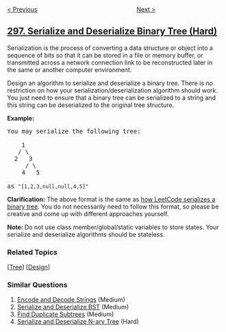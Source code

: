<!--|This file generated by command(leetcode description); DO NOT EDIT.    |-->
<!--+----------------------------------------------------------------------+-->
<!--|@author    openset <openset.wang@gmail.com>                           |-->
<!--|@link      https://github.com/openset                                 |-->
<!--|@home      https://github.com/openset/leetcode                        |-->
<!--+----------------------------------------------------------------------+-->

[< Previous](../best-meeting-point "Best Meeting Point")
　　　　　　　　　　　　　　　　
[Next >](../binary-tree-longest-consecutive-sequence "Binary Tree Longest Consecutive Sequence")

## [297. Serialize and Deserialize Binary Tree (Hard)](https://leetcode.com/problems/serialize-and-deserialize-binary-tree "二叉树的序列化与反序列化")

<p>Serialization is the process of converting a data structure or object into a sequence of bits so that it can be stored in a file or memory buffer, or transmitted across a network connection link to be reconstructed later in the same or another computer environment.</p>

<p>Design an algorithm to serialize and deserialize a binary tree. There is no restriction on how your serialization/deserialization algorithm should work. You just need to ensure that a binary tree can be serialized to a string and this string can be deserialized to the original tree structure.</p>

<p><strong>Example:&nbsp;</strong></p>

<pre>
You may serialize the following tree:

    1
   / \
  2   3
     / \
    4   5

as <code>&quot;[1,2,3,null,null,4,5]&quot;</code>
</pre>

<p><strong>Clarification:</strong> The above format is the same as <a href="/faq/#binary-tree">how LeetCode serializes a binary tree</a>. You do not necessarily need to follow this format, so please be creative and come up with different approaches yourself.</p>

<p><strong>Note:&nbsp;</strong>Do not use class member/global/static variables to store states. Your serialize and deserialize algorithms should be stateless.</p>

### Related Topics
  [[Tree](../../tag/tree/README.md)]
  [[Design](../../tag/design/README.md)]

### Similar Questions
  1. [Encode and Decode Strings](../encode-and-decode-strings) (Medium)
  1. [Serialize and Deserialize BST](../serialize-and-deserialize-bst) (Medium)
  1. [Find Duplicate Subtrees](../find-duplicate-subtrees) (Medium)
  1. [Serialize and Deserialize N-ary Tree](../serialize-and-deserialize-n-ary-tree) (Hard)
